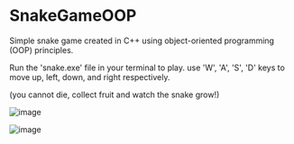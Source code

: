 # SnakeGameOOP
Simple snake game created in C++ using object-oriented programming (OOP) principles.

Run the 'snake.exe' file in your terminal to play. use 'W', 'A', 'S', 'D' keys to move up, left, down, and right respectively.

(you cannot die, collect fruit and watch the snake grow!)

![image](https://github.com/goodkidali/SnakeGameOOP/assets/122816281/e02a953e-ae0a-4097-abe6-1b557441e769)

![image](https://github.com/goodkidali/SnakeGameOOP/assets/122816281/9be789a0-c4e1-4172-91a2-d5c75b30ee65)
